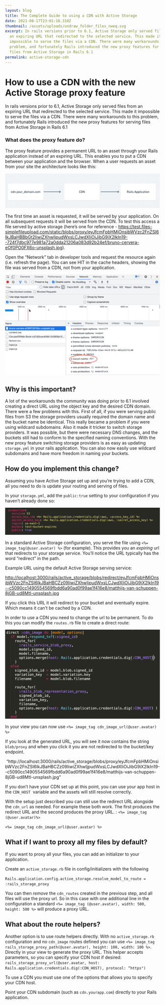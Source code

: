 ```yaml
---
layout: blog
title: The Complete Guide to using a CDN with Active Storage
date: 2021-08-17T23:01:18.310Z
thumbnail: /assets/uploads/undraw_folder_files_nweq.svg
excerpt: In rails versions prior to 6.1, Active Storage only served files from
  an expiring URL that redirected to the selected service. This made it
  impossible to serve the files via a CDN. There were many workarounds to this
  problem, and fortunately Rails introduced the new proxy features for serving
  files from Active Storage in Rails 6.1
permalink: active-storage-cdn
---
```

# How to use a CDN with the new Active Storage proxy feature 

In rails versions prior to 6.1, Active Storage only served files from an expiring URL that redirected to the selected service. This made it impossible to serve the files via a CDN. There were many workarounds to this problem, and fortunately Rails introduced the new proxy features for serving files from Active Storage in Rails 6.1

### What does the proxy feature do?

The proxy feature provides a permanent URL to an asset through your Rails application instead of an expiring URL. This enables you to put a CDN between your application and the browser. When a user requests an asset from your site the architecture looks like this: 

![](/assets/uploads/basic_cdn_architecture_screenshot.png)

The first time an asset is requested, it will be served by your application. On all subsequent requests it will be served from the CDN. To test this access a file served by active storage (here’s one for reference - <https://test.files-simplefileupload.com/static/blobs/proxy/eyJfcmFpbHMiOnsibWVzc2FnZSI6IkJBaHBBbGt2IiwiZXhwIjpudWxsLCJwdXIiOiJibG9iX2lkIn19--724f7dbc977e981a72a0dda21206a083d92b24ef/bruno-cervera-eOf0PO0FX6o-unsplash.jpg>).

Open the “Network” tab in developer tools and request the resource again (i.e. refresh the page). You can see HIT in the cache headers, showing the file was served from a CDN, not from your application. 

![](/assets/uploads/cache_hit.png)

## Why is this important?

A lot of the workarounds the community was doing prior to 6.1 involved creating a direct URL using the object key and the desired CDN domain. There were a few problems with this. First of all, if you were serving public files from S3 the storage providers usually required the domain name and the bucket name be identical. This really became a problem if you were using wildcard subdomains. Also it made it tricker to switch storage providers. It was possible, but there were necessary DNS changes, and the buckets still had to conform to the specified naming conventions. With the new proxy feature switching storage providers is as easy as updating `storage.yml` in your rails application. You can also now easily use wildcard subdomains and have more freedom in naming your buckets. 

## How do you implement this change?

Assuming you have Active Storage set up and you’re trying to add a CDN, all you need to do is update your routing and serving of files. 

In your `storage.yml`, add the `public:true` setting to your configuration if you haven’t already done so:  

![](/assets/uploads/storageyml_screenshot.png)

In a standard Active Storage configuration, you serve the file using 
`<%= image_tag(@user.avatar) %>` (for example). This provides you an *expiring* url that redirects to your storage service. You’ll notice the URL typically has the word “redirect” in the path. 

Example URL using the default Active Storage serving service: 

<http://localhost:3000/rails/active_storage/blobs/redirect/eyJfcmFpbHMiOnsibWVzc2FnZSI6IkJBaHBCZz09IiwiZXhwIjpudWxsLCJwdXIiOiJibG9iX2lkIn19--c5090cc1490554569fbdd6a90ad0f99ae1f416e8/matthijs-van-schuppen-8jGB-ud8MtI-unsplash.jpg>

If you click this URL it will redirect to your bucket and eventually expire. Which means it can’t be cached by a CDN. 

In order to use a CDN you need to change the url to be permanent. To do this you can modify the `routes.rb` file to create a direct route: 

![](/assets/uploads/cdn_routes_screenshot.png)

In your view you can now use `<%= image_tag cdn_image_url(@user.avatar) %>`

If you look at the generated URL, you will see it now contains the string `blob/proxy` and when you click it you are not redirected to the bucket/key endpoint. 

 “http://localhost:3000/rails/active_storage/blobs/proxy/eyJfcmFpbHMiOnsibWVzc2FnZSI6IkJBaHBCZz09IiwiZXhwIjpudWxsLCJwdXIiOiJibG9iX2lkIn19--c5090cc1490554569fbdd6a90ad0f99ae1f416e8/matthijs-van-schuppen-8jGB-ud8MtI-unsplash.jpg"

If you don’t have your CDN set up at this point, you can use your app host in the `CDN_HOST`  variable and the assets will still resolve correctly. 

With the setup just described you can still use the redirect URL alongside the `cdn_url` as needed. For example these both work. The first produces the redirect URL and the second produces the proxy URL. :
`<%= image_tag (@user.avatar)%>`

`<%= image_tag cdn_image_url(@user.avatar) %>`

## What if I want to proxy all my files by default?

If you want to proxy all your files, you can add an initializer to your application. 

Create an `active_storage.rb` file in config/initializers with the following

`Rails.application.config.active_storage.resolve_model_to_route = :rails_storage_proxy` 

You can then *remove* the `cdn_routes` created in the previous step, and all files will use the proxy url. So in this case with one additional line in the configuration a standard `<%= image_tag (@user.avatar), width: 500, height: 500 %>` will produce a proxy URL. 

## What about the route helpers?

Another option is to use route helpers directly. With no `active_storage.rb `configuration and no `cdn_image` routes defined you can use `<%= image_tag rails_storage_proxy_path(@user.avatar), height: 100, width: 100 %>`. Directly in your view to generate the proxy URL. This helper accepts parameters, so you can specify your CDN host if desired: `rails_storage_proxy_url(@user.avatar, host: Rails.application.credentials.dig(:CDN_HOST), protocol: “https")`

To use a CDN you must use one of the options that allows you to specify your CDN host. 

Point your CDN subdomain (such as `cdn.yourapp.com`) directly to your Rails application.